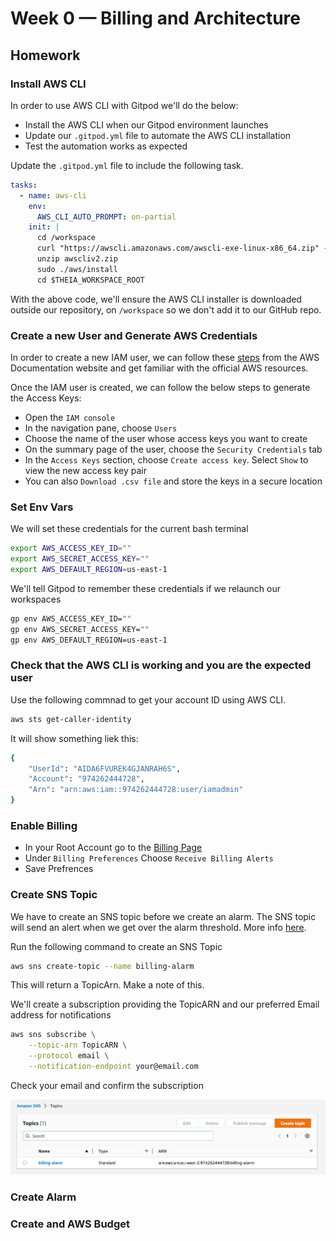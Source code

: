 # Week 0 — Billing and Architecture

## Homework

### Install AWS CLI

In order to use AWS CLI with Gitpod we'll do the below:

- Install the AWS CLI when our Gitpod environment launches
- Update our `.gitpod.yml` file to automate the AWS CLI installation
- Test the automation works as expected

Update the `.gitpod.yml` file to include the following task.

```yml
tasks:
  - name: aws-cli
    env:
      AWS_CLI_AUTO_PROMPT: on-partial
    init: |
      cd /workspace
      curl "https://awscli.amazonaws.com/awscli-exe-linux-x86_64.zip" -o "awscliv2.zip"
      unzip awscliv2.zip
      sudo ./aws/install
      cd $THEIA_WORKSPACE_ROOT
```

With the above code, we'll ensure the AWS CLI installer is downloaded outside our repository, on `/workspace` so we don't add it to our GitHub repo.

### Create a new User and Generate AWS Credentials

In order to create a new IAM user, we can follow these [steps](https://docs.aws.amazon.com/IAM/latest/UserGuide/id_users_create.html) from the AWS Documentation website and get familiar with the official AWS resources.

Once the IAM user is created, we can follow the below steps to generate the Access Keys:

- Open the `IAM console`
- In the navigation pane, choose `Users`
- Choose the name of the user whose access keys you want to create
- On the summary page of the user, choose the `Security Credentials` tab
- In the `Access Keys` section, choose `Create access key`. Select `Show` to view the new access key pair
- You can also `Download .csv file` and store the keys in a secure location
  
### Set Env Vars

We will set these credentials for the current bash terminal

```bash
export AWS_ACCESS_KEY_ID=""
export AWS_SECRET_ACCESS_KEY=""
export AWS_DEFAULT_REGION=us-east-1
```

We'll tell Gitpod to remember these credentials if we relaunch our workspaces

```bash
gp env AWS_ACCESS_KEY_ID=""
gp env AWS_SECRET_ACCESS_KEY=""
gp env AWS_DEFAULT_REGION=us-east-1
```

### Check that the AWS CLI is working and you are the expected user

Use the following commnad to get your account ID using AWS CLI.

```bash
aws sts get-caller-identity
```

It will show something liek this:

```bash
{
    "UserId": "AIDA6FVUREK4GJANRAH6S",
    "Account": "974262444728",
    "Arn": "arn:aws:iam::974262444728:user/iamadmin"
}
```

### Enable Billing

- In your Root Account go to the [Billing Page](https://console.aws.amazon.com/billing/)
- Under `Billing Preferences` Choose `Receive Billing Alerts`
- Save Prefrences

### Create SNS Topic

We have to create an SNS topic before we create an alarm. The SNS topic will send an alert when we get over the alarm threshold. More info [here](https://docs.aws.amazon.com/cli/latest/reference/sns/create-topic.html).

Run the following command to create an SNS Topic

```bash
aws sns create-topic --name billing-alarm
```

This will return a TopicArn. Make a note of this.

We'll create a subscription providing the TopicARN and our preferred Email address for notifications

```bash
aws sns subscribe \
    --topic-arn TopicARN \
    --protocol email \
    --notification-endpoint your@email.com
```

Check your email and confirm the subscription

![SNS Topic](assets/SNS%20Topic.jpg)

### Create Alarm

### Create and AWS Budget
